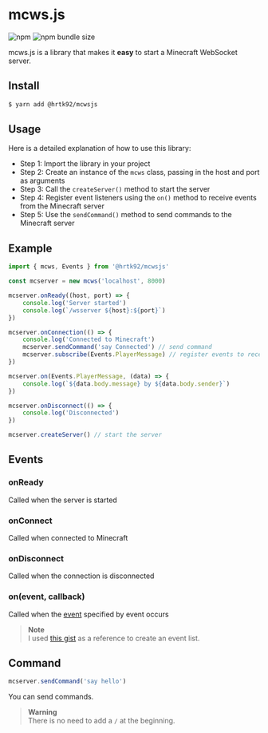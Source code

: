 # mcws.js

![npm](https://img.shields.io/npm/v/@hrtk92/mcwsjs?style=for-the-badge)
![npm bundle size](https://img.shields.io/bundlephobia/min/@hrtk92/mcwsjs?style=for-the-badge)

mcws.js is a library that makes it **easy** to start a Minecraft WebSocket server.

## Install

```sh
$ yarn add @hrtk92/mcwsjs
```

## Usage

Here is a detailed explanation of how to use this library:

- Step 1: Import the library in your project
- Step 2: Create an instance of the `mcws` class, passing in the host and port as arguments
- Step 3: Call the `createServer()` method to start the server
- Step 4: Register event listeners using the `on()` method to receive events from the Minecraft server
- Step 5: Use the `sendCommand()` method to send commands to the Minecraft server

## Example

```js
import { mcws, Events } from '@hrtk92/mcwsjs'

const mcserver = new mcws('localhost', 8000)

mcserver.onReady((host, port) => {
    console.log('Server started')
    console.log(`/wsserver ${host}:${port}`)
})

mcserver.onConnection(() => {
    console.log('Connected to Minecraft')
    mcserver.sendCommand('say Connected') // send command
    mcserver.subscribe(Events.PlayerMessage) // register events to receive
})

mcserver.on(Events.PlayerMessage, (data) => {
    console.log(`${data.body.message} by ${data.body.sender}`)
})

mcserver.onDisconnect(() => {
    console.log('Disconnected')
})

mcserver.createServer() // start the server

```

## Events

### onReady

Called when the server is started

### onConnect

Called when connected to Minecraft

### onDisconnect

Called when the connection is disconnected

### on(event, callback)

Called when the [event](https://github.com/HRTK92/mcwsjs/blob/main/src/events.ts) specified by event occurs

> **Note**  
> I used [this gist](https://gist.github.com/jocopa3/5f718f4198f1ea91a37e3a9da468675c#file-mcpe-w10-event-names) as a reference to create an event list.

## Command

```ts
mcserver.sendCommand('say hello')
```

You can send commands.

> **Warning**  
> There is no need to add a `/` at the beginning.
